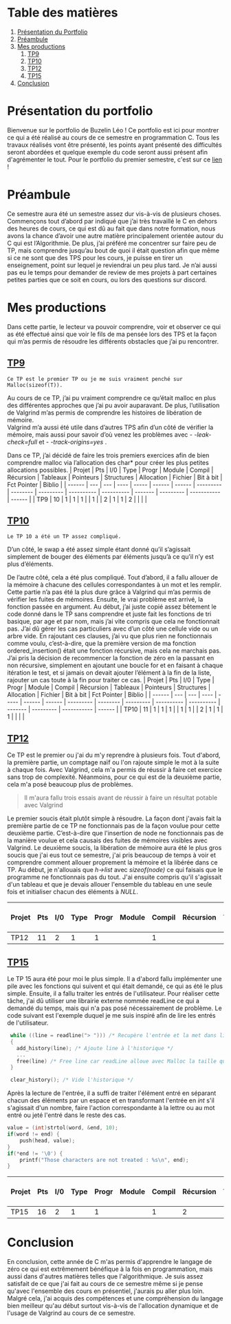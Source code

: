 # Table des matières
1. [Présentation du Portfolio](#Présentation-du-portfolio)
2. [Préambule](#Préambule)
3. [Mes productions](#Mes-productions)
	1.  [TP9](#tp9)
	2.  [TP10](#tp10)
	3.  [TP12](#tp12)
	4.  [TP15](#tp15)
4. [Conclusion](#Conclusion)

# Présentation du portfolio
Bienvenue sur le portfolio de Buzelin Léo !
Ce portfolio est ici pour montrer ce qui a été réalisé au cours de ce semestre en programmation C.
Tous les travaux réalisés vont être présenté, les points ayant présenté des difficultés seront abordées et quelque exemple du code seront aussi présent afin d'agrémenter le tout.
Pour le portfolio du premier semestre, c'est sur ce [lien](https://github.com/Minibuz/ProgC/blob/master/Portefolio.pdf) !

# Préambule
Ce semestre aura été un semestre assez dur vis-à-vis de plusieurs choses.  
Commençons tout d’abord par indiqué que j’ai très travaillé le C en dehors des heures de cours, ce qui est dû au fait que dans notre formation, nous avons la chance d’avoir une autre matière principalement orientée autour du C qui est l’Algorithmie. De plus, j’ai préféré me concentrer sur faire peu de TP, mais comprendre jusqu’au bout de quoi il était question afin que même si ce ne sont que des TPS pour les cours, je puisse en tirer un enseignement, point sur lequel je reviendrai un peu plus tard. Je n’ai aussi pas eu le temps pour demander de review de mes projets à part certaines petites parties que ce soit en cours, ou lors des questions sur discord.

# Mes productions

Dans cette partie, le lecteur va pouvoir comprendre, voir et observer ce qui as été effectué ainsi que voir le fils de ma pensée lors des TPS et la façon qui m’as permis de résoudre les différents obstacles que j’ai pu rencontrer.

## [TP9](https://github.com/Minibuz/ProgC-S2/tree/main/TP9)

	Ce TP est le premier TP ou je me suis vraiment penché sur Malloc(sizeof(T)).

Au cours de ce TP, j’ai pu vraiment comprendre ce qu’était malloc en plus des différentes approches que j’ai pu avoir auparavant. De plus, l’utilisation de Valgrind m’as permis de comprendre les histoires de libération de mémoire.  
Valgrind m’a aussi été utile dans d’autres TPS afin d’un côté de vérifier la mémoire, mais aussi pour savoir d’où venez les problèmes avec *- -leak-check=full* et *- -track-origins=yes* .

Dans ce TP, j’ai décidé de faire les trois premiers exercices afin de bien comprendre malloc via l’allocation des char* pour créer les plus petites allocations possibles.
| Projet | Pts | I/0 | Type | Progr | Module | Compil | Récursion | Tableaux | Pointeurs | Structures | Allocation | Fichier | Bit à bit | Fct Pointer | Biblio |
| ------ | --- | --- | ---- | ----- | ------ | ------ | --------- | -------- | --------- | ---------- | ---------- | ------- | --------- | ----------- | ------ |
| TP9 | 10 | 1 | 1 | 1 | | 1 | | 2 | 1 | 1 | 2 | | | |
## [TP10](https://github.com/Minibuz/ProgC-S2/tree/main/TP10)

	Le TP 10 a été un TP assez compliqué.

D’un côté, le swap a été assez simple étant donné qu’il s’agissait simplement de bouger des éléments par éléments jusqu’à ce qu’il n’y est plus d’éléments.

De l’autre côté, cela a été plus compliqué. Tout d’abord, il a fallu allouer de la mémoire à chacune des cellules correspondantes à un mot et les remplir. Cette partie n’a pas été la plus dure grâce à Valgrind qui m’as permis de vérifier les fuites de mémoires. Ensuite, le vrai problème est arrivé, la fonction passée en argument. Au début, j’ai juste copié assez bêtement le code donné dans le TP sans comprendre et juste fait les fonctions de tri basique, par age et par nom, mais j’ai vite compris que cela ne fonctionnait pas. J’ai dû gérer les cas particuliers avec d’un côté une cellule vide ou un arbre vide. En rajoutant ces clauses, j’ai vu que plus rien ne fonctionnais comme voulu, c’est-à-dire, que la première version de ma fonction ordered_insertion() était une fonction récursive, mais cela ne marchais pas. J’ai pris la décision de recommencer la fonction de zéro en la passant en non récursive, simplement en ajoutant une boucle for et en faisant à chaque itération le test, et si jamais on devait ajouter l’élément à la fin de la liste, rajouter un cas toute à la fin pour traiter ce cas.
| Projet | Pts | I/0 | Type | Progr | Module | Compil | Récursion | Tableaux | Pointeurs | Structures | Allocation | Fichier | Bit à bit | Fct Pointer | Biblio |
| ------ | --- | --- | ---- | ----- | ------ | ------ | --------- | -------- | --------- | ---------- | ---------- | ------- | --------- | ----------- | ------ |
| TP10 | 11 | 1 | 1 | 1 | | 1 | 1 | | 2 | 1 | 1 | 1 | | |  |
## [TP12](https://github.com/Minibuz/ProgC-S2/tree/main/TP12)
Ce TP est le premier ou j'ai du m'y reprendre à plusieurs fois.
Tout d'abord, la première partie, un comptage naïf ou l'on rajoute simple le mot à la suite à chaque fois. Avec Valgrind, cela m'a permis de réussir à faire cet exercice sans trop de complexité.
Néanmoins, pour ce qui est de la deuxième partie, cela m'a posé beaucoup plus de problèmes.
> Il m'aura fallu trois essais avant de réussir à faire un résultat potable avec Valgrind 

Le premier soucis était plutôt simple à résoudre. La façon dont j'avais fait la première partie de ce TP ne fonctionnais pas de la façon voulue pour cette deuxième partie. C’est-à-dire que l'insertion de node ne fonctionnais pas de la manière voulue et cela causais des fuites de mémoires visibles avec Valgrind.
Le deuxième soucis, la libération de mémoire aura été le plus gros soucis que j'ai eus tout ce semestre, j'ai pris beaucoup de temps à voir et comprendre comment allouer proprement la mémoire et la libérée dans ce TP. Au début, je n'allouais que *h->list* avec *sizeof(node)* ce qui faisais que le programme ne fonctionnais pas du tout. J'ai ensuite compris qu'il s'agissait d'un tableau et que je devais allouer l'ensemble du tableau en une seule fois et initialiser chacun des éléments à *NULL*.

| Projet | Pts | I/0 | Type | Progr | Module | Compil | Récursion | Tableaux | Pointeurs | Structures | Allocation | Fichier | Bit à bit | Fct Pointer | Biblio |
| ------ | --- | --- | ---- | ----- | ------ | ------ | --------- | -------- | --------- | ---------- | ---------- | ------- | --------- | ----------- | ------ |
| TP12 | 11 | 2 | 1 | 1 | | 1 | | 1 | 1 | 2 | 1 | 1 | | | |
## [TP15](https://github.com/Minibuz/ProgC-S2/tree/main/TP15)
Le TP 15 aura été pour moi le plus simple.
Il a d'abord fallu implémenter une pile avec les fonctions qui suivent et qui était demandé, ce qui as été le plus simple.
Ensuite, il a fallu traiter les entrés de l'utilisateur. Pour réaliser cette tâche, j'ai dû utiliser une librairie externe nommée readLine ce qui a demandé du temps, mais qui n'a pas posé nécessairement de problème. Le code suivant est l'exemple duquel je me suis inspiré afin de lire les entrés de l'utilisateur.
```c
 while ((line = readline("> "))) /* Recupère l'entrée et la met dans line */
 {
   add_history(line); /* Ajoute line à l'historique */
   ...
   free(line) /* Free line car readLine alloue avec Malloc la taille qu'il faut */
 }

 clear_history(); /* Vide l'historique */
```
Après la lecture de l'entrée, il a suffi de traiter l'élément entré en séparant chacun des éléments par un espace et en transformant l'entrée en *int* s'il s'agissait d'un nombre, faire l'action correspondante à la lettre ou au mot entré ou jeté l'entré dans le reste des cas.
```c
value = (int)strtol(word, &end, 10);
if(word != end) {
	push(head, value);
}
if(*end != '\0') {
	printf("Those characters are not treated : %s\n", end);
}
```

| Projet | Pts | I/0 | Type | Progr | Module | Compil | Récursion | Tableaux | Pointeurs | Structures | Allocation | Fichier | Bit à bit | Fct Pointer | Biblio |
| ------ | --- | --- | ---- | ----- | ------ | ------ | --------- | -------- | --------- | ---------- | ---------- | ------- | --------- | ----------- | ------ |
| TP15 | 16 | 2 | 1 | 1 | | 1 | 2 | | 1 | 1 | 2 | | |1 |2 |

# Conclusion
En conclusion, cette année de C m'as permis d'apprendre le langage de zéro ce qui est extrêmement bénéfique à la fois en programmation, mais aussi dans d'autres matières telles que l'algorithmique.
Je suis assez satisfait de ce que j'ai fait au cours de ce semestre même si je pense qu'avec l'ensemble des cours en présentiel, j'aurais pu aller plus loin. Malgré cela, j'ai acquis des compétences et une compréhension du langage bien meilleur qu'au début surtout vis-à-vis de l'allocation dynamique et de l'usage de Valgrind au cours de ce semestre.
